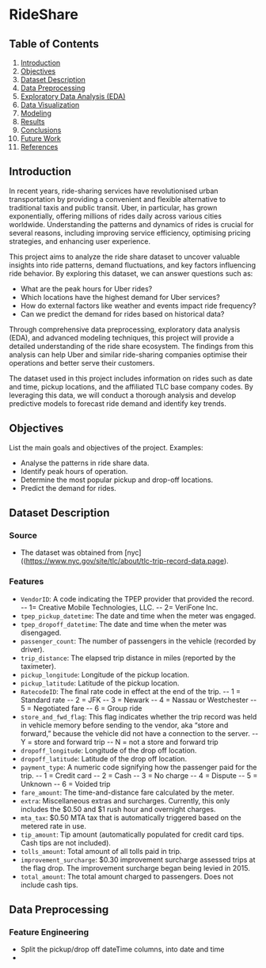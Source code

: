 # RideShare

## Table of Contents
1. [Introduction](#introduction)
2. [Objectives](#objectives)
3. [Dataset Description](#dataset-description)
4. [Data Preprocessing](#data-preprocessing)
5. [Exploratory Data Analysis (EDA)](#exploratory-data-analysis-eda)
6. [Data Visualization](#data-visualization)
7. [Modeling](#modeling)
8. [Results](#results)
9. [Conclusions](#conclusions)
10. [Future Work](#future-work)
11. [References](#references)

## Introduction
In recent years, ride-sharing services have revolutionised urban transportation by providing a convenient and flexible alternative to traditional taxis and public transit. Uber, in particular, has grown exponentially, offering millions of rides daily across various cities worldwide. Understanding the patterns and dynamics of rides is crucial for several reasons, including improving service efficiency, optimising pricing strategies, and enhancing user experience.

This project aims to analyze the ride share dataset to uncover valuable insights into ride patterns, demand fluctuations, and key factors influencing ride behavior. By exploring this dataset, we can answer questions such as:

- What are the peak hours for Uber rides?
- Which locations have the highest demand for Uber services?
- How do external factors like weather and events impact ride frequency?
- Can we predict the demand for rides based on historical data?

Through comprehensive data preprocessing, exploratory data analysis (EDA), and advanced modeling techniques, this project will provide a detailed understanding of the ride share ecosystem. The findings from this analysis can help Uber and similar ride-sharing companies optimise their operations and better serve their customers.

The dataset used in this project includes information on rides such as date and time, pickup locations, and the affiliated TLC base company codes. By leveraging this data, we will conduct a thorough analysis and develop predictive models to forecast ride demand and identify key trends.

## Objectives
List the main goals and objectives of the project. Examples:
- Analyse the patterns in ride share data.
- Identify peak hours of operation.
- Determine the most popular pickup and drop-off locations.
- Predict the demand for rides.

## Dataset Description
### Source
- The dataset was obtained from [nyc]((https://www.nyc.gov/site/tlc/about/tlc-trip-record-data.page).
  
### Features
- `VendorID`: A code indicating the TPEP provider that provided the record.
  -- 1= Creative Mobile Technologies, LLC.
  -- 2= VeriFone Inc.
- `tpep_pickup_datetime`: The date and time when the meter was engaged. 
- `tpep_dropoff_datetime`: The date and time when the meter was disengaged.
- `passenger_count`: The number of passengers in the vehicle (recorded by driver).
- `trip_distance`: The elapsed trip distance in miles (reported by the taximeter).
- `pickup_longitude`: Longitude of the pickup location.
- `pickup_latitude`: Latitude of the pickup location.
- `RatecodeID`: The final rate code in effect at the end of the trip.
  -- 1 = Standard rate
  -- 2 = JFK
  -- 3 = Newark
  -- 4 = Nassau or Westchester
  -- 5 = Negotiated fare
  -- 6 = Group ride
- `store_and_fwd_flag`: This flag indicates whether the trip record was held in vehicle memory before sending to the vendor, aka “store and forward,” because the vehicle did not have a connection to the server.
  -- Y = store and forward trip
  -- N = not a store and forward trip
- `dropoff_longitude`: Longitude of the drop off location.
- `dropoff_latitude`: Latitude of the drop off location.
- `payment_type`: A numeric code signifying how the passenger paid for the trip.
  -- 1 = Credit card
  -- 2 = Cash
  -- 3 = No charge
  -- 4 = Dispute
  -- 5 = Unknown
  -- 6 = Voided trip
- `fare_amount`: The time-and-distance fare calculated by the meter.
- `extra`: Miscellaneous extras and surcharges. Currently, this only includes the $0.50 and $1 rush hour and overnight charges.
- `mta_tax`: $0.50 MTA tax that is automatically triggered based on the metered rate in use.
- `tip_amount`: Tip amount (automatically populated for credit card tips. Cash tips are not included).
- `tolls_amount`: Total amount of all tolls paid in trip.
- `improvement_surcharge`: $0.30 improvement surcharge assessed trips at the flag drop. The improvement surcharge began being levied in 2015.
- `total_amount`: The total amount charged to passengers. Does not include cash tips.

## Data Preprocessing
### Feature Engineering
- Split the pickup/drop off dateTime columns, into date and time
- 


